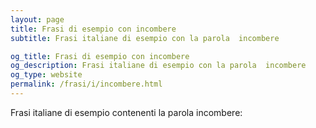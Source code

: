 ```yaml
---
layout: page
title: Frasi di esempio con incombere 
subtitle: Frasi italiane di esempio con la parola  incombere

og_title: Frasi di esempio con incombere 
og_description: Frasi italiane di esempio con la parola  incombere
og_type: website
permalink: /frasi/i/incombere.html
---
```


Frasi italiane di esempio contenenti la parola incombere:


